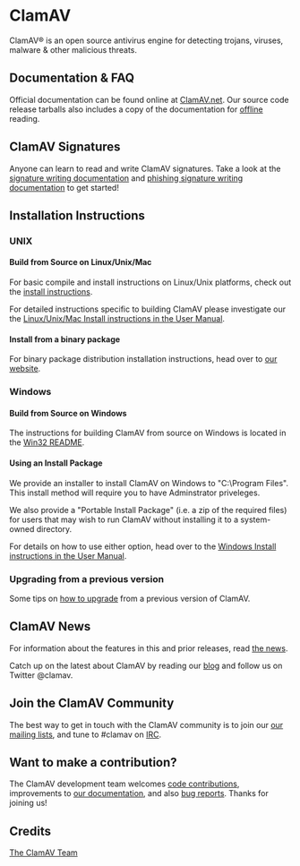# ClamAV

ClamAV® is an open source antivirus engine for detecting trojans, viruses,
malware & other malicious threats.

## Documentation & FAQ

Official documentation can be found online at
[ClamAV.net](https://www.clamav.net/documents).
Our source code release tarballs also includes a copy of the documentation for
[offline](docs/html/UserManual.html) reading.

## ClamAV Signatures

Anyone can learn to read and write ClamAV signatures. Take a look
at the
[signature writing documentation](https://www.clamav.net/documents/creating-signatures-for-clamav)
and
[phishing signature writing documentation](https://www.clamav.net/documents/phishsigs)
to get started!

## Installation Instructions

### UNIX

#### Build from Source on Linux/Unix/Mac

For basic compile and install instructions on Linux/Unix platforms, check out
the [install instructions](INSTALL.md).

For detailed instructions specific to building ClamAV please investigate
our the
[Linux/Unix/Mac Install instructions in the User Manual](https://www.clamav.net/documents/installing-clamav-on-unix-linux-macos-from-source).

#### Install from a binary package

For binary package distribution installation instructions, head over to
[our website](https://www.clamav.net/documents/installing-clamav).

### Windows

#### Build from Source on Windows

The instructions for building ClamAV from source on Windows is located in the
[Win32 README](win32/README.md).

#### Using an Install Package

We provide an installer to install ClamAV on Windows to "C:\\Program Files".
This install method will require you to have Adminstrator priveleges.

We also provide a "Portable Install Package" (i.e. a zip of the required files)
for users that may wish to run ClamAV without installing it to a system-owned
directory.

For details on how to use either option, head over to the
[Windows Install instructions in the User Manual](https://www.clamav.net/documents/installing-clamav-on-windows).

### Upgrading from a previous version

Some tips on [how to upgrade](https://www.clamav.net/documents/upgrading-clamav)
 from a previous version of ClamAV.

## ClamAV News

For information about the features in this and prior releases, read
[the news](NEWS.md).

Catch up on the latest about ClamAV by reading our
[blog](http://blog.clamav.net) and follow us on Twitter @clamav.

## Join the ClamAV Community

The best way to get in touch with the ClamAV community is to join our
[our mailing lists](https://www.clamav.net/documents/mailing-lists-faq), and
tune to #clamav on [IRC](irc.freenode.net).

## Want to make a contribution?

The ClamAV development team welcomes
[code contributions](https://github.com/Cisco-Talos/clamav-devel),
improvements to [our documentation](https://github.com/Cisco-Talos/clamav-faq), and also
[bug reports](https://bugzilla.clamav.net/). Thanks for joining us!

## Credits

[The ClamAV Team](https://www.clamav.net/about.html#credits)
